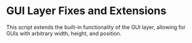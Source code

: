 # GUI Layer Fixes and Extensions

This script extends the built-in functionality of the GUI layer, allowing for GUIs with arbitrary width, height, and position.